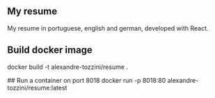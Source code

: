 ## My resume

My resume in portuguese, english and german, developed with React.

## Build docker image
docker build -t alexandre-tozzini/resume .

## Run a container on port 8018
docker run -p 8018:80 alexandre-tozzini/resume:latest
